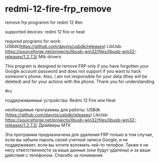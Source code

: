 # redmi-12-fire-frp_remove
remove frp programm for redmi 12
#en

supported devices: redmi 12 fire or heat

required programs for work: USBdk(https://github.com/daynix/usbdk/releases)
LibUsb: https://sourceforge.net/projects/libusb-win32/files/libusb-win32-releases/1.2.7.3/
Mtk drivers

This program is designed to remove FRP only if you have forgotten your Google account password and does not support if you want to hack someone's phone. Also, I am not responsible for your data (they will be deleted) and for your actions with the phone. 
Thank you for understanding

#ru

поддерживаемые устройства: Redmi 12 Fire или Heat

необходимые программы для работы: USBdk (https://github.com/daynix/usbdk/releases)
LibUsb: https://sourceforge.net/projects/libusb-win32/files/libusb-win32-releases/1.2.7.3/
Драйверы МТК

Эта программа предназначена для удаления FRP только в том случае, если вы забыли пароль своей учетной записи Google, и не поддерживает, если вы хотите взломать чей-то телефон. Также я не несу ответственности за ваши данные (они будут удалены) и за ваши действия с телефоном. 
Спасибо за понимание
